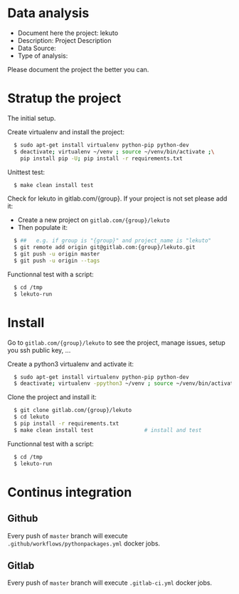 # Data analysis
- Document here the project: lekuto
- Description: Project Description
- Data Source:
- Type of analysis:

Please document the project the better you can.

# Stratup the project

The initial setup.

Create virtualenv and install the project:
```bash
  $ sudo apt-get install virtualenv python-pip python-dev
  $ deactivate; virtualenv ~/venv ; source ~/venv/bin/activate ;\
    pip install pip -U; pip install -r requirements.txt
```

Unittest test:
```bash
  $ make clean install test
```

Check for lekuto in gitlab.com/{group}.
If your project is not set please add it:

- Create a new project on `gitlab.com/{group}/lekuto`
- Then populate it:

```bash
  $ ##   e.g. if group is "{group}" and project_name is "lekuto"
  $ git remote add origin git@gitlab.com:{group}/lekuto.git
  $ git push -u origin master
  $ git push -u origin --tags
```

Functionnal test with a script:
```bash
  $ cd /tmp
  $ lekuto-run
```
# Install
Go to `gitlab.com/{group}/lekuto` to see the project, manage issues,
setup you ssh public key, ...

Create a python3 virtualenv and activate it:
```bash
  $ sudo apt-get install virtualenv python-pip python-dev
  $ deactivate; virtualenv -ppython3 ~/venv ; source ~/venv/bin/activate
```

Clone the project and install it:
```bash
  $ git clone gitlab.com/{group}/lekuto
  $ cd lekuto
  $ pip install -r requirements.txt
  $ make clean install test                # install and test
```
Functionnal test with a script:
```bash
  $ cd /tmp
  $ lekuto-run
``` 

# Continus integration
## Github 
Every push of `master` branch will execute `.github/workflows/pythonpackages.yml` docker jobs.
## Gitlab
Every push of `master` branch will execute `.gitlab-ci.yml` docker jobs.
